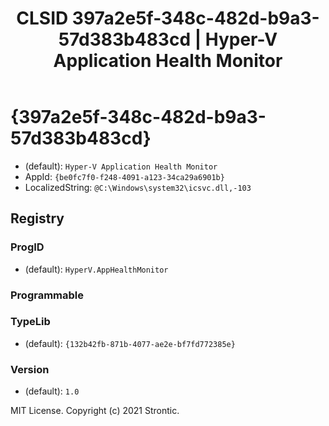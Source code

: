 ﻿---
title: "CLSID 397a2e5f-348c-482d-b9a3-57d383b483cd | Hyper-V Application Health Monitor"
excerpt: What is COM-Object CLSID 397a2e5f-348c-482d-b9a3-57d383b483cd?
---

# {397a2e5f-348c-482d-b9a3-57d383b483cd}

* (default): `Hyper-V Application Health Monitor`
* AppId: `{be0fc7f0-f248-4091-a123-34ca29a6901b}`
* LocalizedString: `@C:\Windows\system32\icsvc.dll,-103`

## Registry


### ProgID

* (default): `HyperV.AppHealthMonitor`

### Programmable


### TypeLib

* (default): `{132b42fb-871b-4077-ae2e-bf7fd772385e}`

### Version

* (default): `1.0`

MIT License. Copyright (c) 2021 Strontic.


